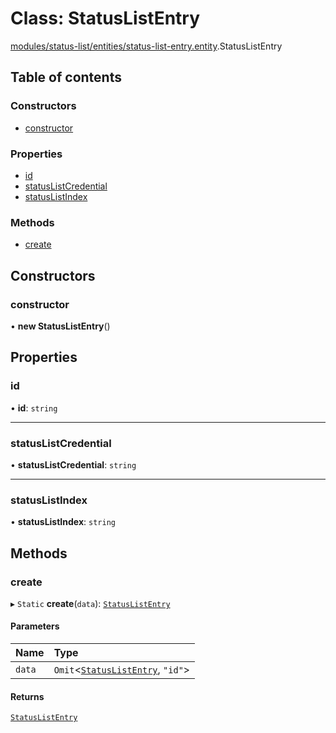 # Class: StatusListEntry

[modules/status-list/entities/status-list-entry.entity](../modules/modules_status_list_entities_status_list_entry_entity.md).StatusListEntry

## Table of contents

### Constructors

- [constructor](modules_status_list_entities_status_list_entry_entity.StatusListEntry.md#constructor)

### Properties

- [id](modules_status_list_entities_status_list_entry_entity.StatusListEntry.md#id)
- [statusListCredential](modules_status_list_entities_status_list_entry_entity.StatusListEntry.md#statuslistcredential)
- [statusListIndex](modules_status_list_entities_status_list_entry_entity.StatusListEntry.md#statuslistindex)

### Methods

- [create](modules_status_list_entities_status_list_entry_entity.StatusListEntry.md#create)

## Constructors

### constructor

• **new StatusListEntry**()

## Properties

### id

• **id**: `string`

___

### statusListCredential

• **statusListCredential**: `string`

___

### statusListIndex

• **statusListIndex**: `string`

## Methods

### create

▸ `Static` **create**(`data`): [`StatusListEntry`](modules_status_list_entities_status_list_entry_entity.StatusListEntry.md)

#### Parameters

| Name | Type |
| :------ | :------ |
| `data` | `Omit`<[`StatusListEntry`](modules_status_list_entities_status_list_entry_entity.StatusListEntry.md), ``"id"``\> |

#### Returns

[`StatusListEntry`](modules_status_list_entities_status_list_entry_entity.StatusListEntry.md)
